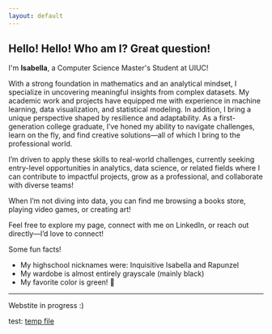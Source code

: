 ```yaml
---
layout: default
---
```


## Hello! Hello! Who am I? Great question!

I'm **Isabella**, a Computer Science Master's Student at UIUC! 

With a strong foundation in mathematics and an analytical mindset, I specialize in uncovering meaningful insights from complex datasets. My academic work and projects have equipped me with experience in machine learning, data visualization, and statistical modeling. In addition, I bring a unique perspective shaped by resilience and adaptability. As a first-generation college graduate, I’ve honed my ability to navigate challenges, learn on the fly, and find creative solutions—all of which I bring to the professional world.

I’m driven to apply these skills to real-world challenges, currently seeking entry-level opportunities in analytics, data science, or related fields where I can contribute to impactful projects, grow as a professional, and collaborate with diverse teams!

When I’m not diving into data, you can find me browsing a books store, playing video games, or creating art!

Feel free to explore my page, connect with me on LinkedIn, or reach out directly—I’d love to connect!

Some fun facts!
-   My highschool nicknames were: Inquisitive Isabella and Rapunzel 
-   My wardobe is almost entirely grayscale (mainly black)
-   My favorite color is green! 🌱


* * *

Webstite in progress :)

test: [temp file](./temp.html)